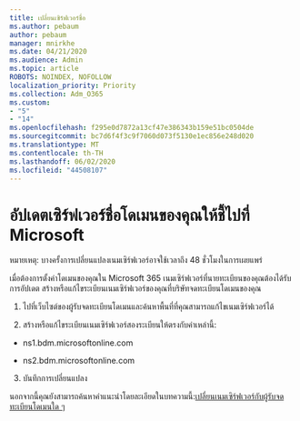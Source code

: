 ```yaml
---
title: เปลี่ยนเซิร์ฟเวอร์ชื่อ
ms.author: pebaum
author: pebaum
manager: mnirkhe
ms.date: 04/21/2020
ms.audience: Admin
ms.topic: article
ROBOTS: NOINDEX, NOFOLLOW
localization_priority: Priority
ms.collection: Adm_O365
ms.custom:
- "5"
- "14"
ms.openlocfilehash: f295e0d7872a13cf47e386343b159e51bc0504de
ms.sourcegitcommit: bc7d6f4f3c9f7060d073f5130e1ec856e248d020
ms.translationtype: MT
ms.contentlocale: th-TH
ms.lasthandoff: 06/02/2020
ms.locfileid: "44508107"
---
```

# <a name="update-your-domain-nameservers-to-point-to-microsoft"></a>อัปเดตเซิร์ฟเวอร์ชื่อโดเมนของคุณให้ชี้ไปที่ Microsoft

หมายเหตุ: บางครั้งการเปลี่ยนแปลงเนมเซิร์ฟเวอร์อาจใช้เวลาถึง 48 ชั่วโมงในการเผยแพร่
  
เมื่อต้องการตั้งค่าโดเมนของคุณใน Microsoft 365 เนมเซิร์ฟเวอร์ที่นายทะเบียนของคุณต้องได้รับการอัปเดต สร้างหรือแก้ไขระเบียนเนมเซิร์ฟเวอร์ของคุณที่บริษัทจดทะเบียนโดเมนของคุณ
  
1. ไปที่เว็บไซต์ของผู้รับจดทะเบียนโดเมนและค้นหาพื้นที่ที่คุณสามารถแก้ไขเนมเซิร์ฟเวอร์ได้
  
2. สร้างหรือแก้ไขระเบียนเนมเซิร์ฟเวอร์สองระเบียนให้ตรงกับค่าเหล่านี้:

  - ns1.bdm.microsoftonline.com

  - ns2.bdm.microsoftonline.com

3. บันทึกการเปลี่ยนแปลง

นอกจากนี้คุณยังสามารถค้นหาคําแนะนําโดยละเอียดในบทความนี้:[เปลี่ยนเนมเซิร์ฟเวอร์กับผู้รับจดทะเบียนโดเมนใด ๆ](https://docs.microsoft.com/microsoft-365/admin/get-help-with-domains/change-nameservers-at-any-domain-registrar)
  